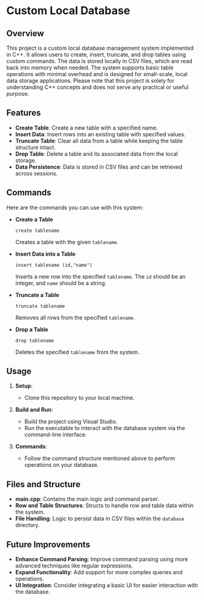 # Custom Local Database

## Overview

This project is a custom local database management system implemented in C++. It allows users to create, insert, truncate, and drop tables using custom commands. The data is stored locally in CSV files, which are read back into memory when needed. The system supports basic table operations with minimal overhead and is designed for small-scale, local data storage applications. Please note that this project is solely for understanding C++ concepts and does not serve any practical or useful purpose.

## Features

- **Create Table**: Create a new table with a specified name.
- **Insert Data**: Insert rows into an existing table with specified values.
- **Truncate Table**: Clear all data from a table while keeping the table structure intact.
- **Drop Table**: Delete a table and its associated data from the local storage.
- **Data Persistence**: Data is stored in CSV files and can be retrieved across sessions.

## Commands

Here are the commands you can use with this system:

- **Create a Table**
  ```
  create tablename
  ```
  Creates a table with the given `tablename`.

- **Insert Data into a Table**
  ```
  insert tablename (id,"name")
  ```
  Inserts a new row into the specified `tablename`. The `id` should be an integer, and `name` should be a string.

- **Truncate a Table**
  ```
  truncate tablename
  ```
  Removes all rows from the specified `tablename`.

- **Drop a Table**
  ```
  drop tablename
  ```
  Deletes the specified `tablename` from the system.

## Usage

1. **Setup**:
   - Clone this repository to your local machine.
    
2. **Build and Run**:
   - Build the project using Visual Studio.
   - Run the executable to interact with the database system via the command-line interface.

3. **Commands**:
   - Follow the command structure mentioned above to perform operations on your database.

## Files and Structure

- **main.cpp**: Contains the main logic and command parser.
- **Row and Table Structures**: Structs to handle row and table data within the system.
- **File Handling**: Logic to persist data in CSV files within the `database` directory.

## Future Improvements

- **Enhance Command Parsing**: Improve command parsing using more advanced techniques like regular expressions.
- **Expand Functionality**: Add support for more complex queries and operations.
- **UI Integration**: Consider integrating a basic UI for easier interaction with the database.


